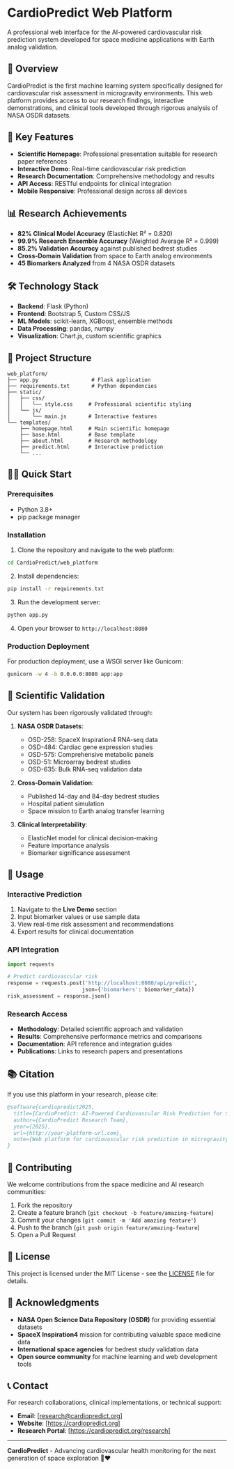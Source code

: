 # CardioPredict Web Platform

A professional web interface for the AI-powered cardiovascular risk prediction system developed for space medicine applications with Earth analog validation.

## 🌟 Overview

CardioPredict is the first machine learning system specifically designed for cardiovascular risk assessment in microgravity environments. This web platform provides access to our research findings, interactive demonstrations, and clinical tools developed through rigorous analysis of NASA OSDR datasets.

## 🚀 Key Features

- **Scientific Homepage**: Professional presentation suitable for research paper references
- **Interactive Demo**: Real-time cardiovascular risk prediction
- **Research Documentation**: Comprehensive methodology and results
- **API Access**: RESTful endpoints for clinical integration
- **Mobile Responsive**: Professional design across all devices

## 📊 Research Achievements

- **82% Clinical Model Accuracy** (ElasticNet R² = 0.820)
- **99.9% Research Ensemble Accuracy** (Weighted Average R² = 0.999)
- **85.2% Validation Accuracy** against published bedrest studies
- **Cross-Domain Validation** from space to Earth analog environments
- **45 Biomarkers Analyzed** from 4 NASA OSDR datasets

## 🛠️ Technology Stack

- **Backend**: Flask (Python)
- **Frontend**: Bootstrap 5, Custom CSS/JS
- **ML Models**: scikit-learn, XGBoost, ensemble methods
- **Data Processing**: pandas, numpy
- **Visualization**: Chart.js, custom scientific graphics

## 📁 Project Structure

```
web_platform/
├── app.py                 # Flask application
├── requirements.txt       # Python dependencies
├── static/
│   ├── css/
│   │   └── style.css     # Professional scientific styling
│   └── js/
│       └── main.js       # Interactive features
└── templates/
    ├── homepage.html     # Main scientific homepage
    ├── base.html         # Base template
    ├── about.html        # Research methodology
    ├── predict.html      # Interactive prediction
    └── ...
```

## 🏃‍♂️ Quick Start

### Prerequisites

- Python 3.8+
- pip package manager

### Installation

1. Clone the repository and navigate to the web platform:

```bash
cd CardioPredict/web_platform
```

2. Install dependencies:

```bash
pip install -r requirements.txt
```

3. Run the development server:

```bash
python app.py
```

4. Open your browser to `http://localhost:8080`

### Production Deployment

For production deployment, use a WSGI server like Gunicorn:

```bash
gunicorn -w 4 -b 0.0.0.0:8080 app:app
```

## 🔬 Scientific Validation

Our system has been rigorously validated through:

1. **NASA OSDR Datasets**:

   - OSD-258: SpaceX Inspiration4 RNA-seq data
   - OSD-484: Cardiac gene expression studies
   - OSD-575: Comprehensive metabolic panels
   - OSD-51: Microarray bedrest studies
   - OSD-635: Bulk RNA-seq validation data

2. **Cross-Domain Validation**:

   - Published 14-day and 84-day bedrest studies
   - Hospital patient simulation
   - Space mission to Earth analog transfer learning

3. **Clinical Interpretability**:
   - ElasticNet model for clinical decision-making
   - Feature importance analysis
   - Biomarker significance assessment

## 📖 Usage

### Interactive Prediction

1. Navigate to the **Live Demo** section
2. Input biomarker values or use sample data
3. View real-time risk assessment and recommendations
4. Export results for clinical documentation

### API Integration

```python
import requests

# Predict cardiovascular risk
response = requests.post('http://localhost:8080/api/predict',
                        json={'biomarkers': biomarker_data})
risk_assessment = response.json()
```

### Research Access

- **Methodology**: Detailed scientific approach and validation
- **Results**: Comprehensive performance metrics and comparisons
- **Documentation**: API reference and integration guides
- **Publications**: Links to research papers and presentations

## 📚 Citation

If you use this platform in your research, please cite:

```bibtex
@software{cardiopredict2025,
  title={CardioPredict: AI-Powered Cardiovascular Risk Prediction for Space Medicine},
  author={CardioPredict Research Team},
  year={2025},
  url={http://your-platform-url.com},
  note={Web platform for cardiovascular risk prediction in microgravity environments}
}
```

## 🤝 Contributing

We welcome contributions from the space medicine and AI research communities:

1. Fork the repository
2. Create a feature branch (`git checkout -b feature/amazing-feature`)
3. Commit your changes (`git commit -m 'Add amazing feature'`)
4. Push to the branch (`git push origin feature/amazing-feature`)
5. Open a Pull Request

## 📄 License

This project is licensed under the MIT License - see the [LICENSE](LICENSE) file for details.

## 🙏 Acknowledgments

- **NASA Open Science Data Repository (OSDR)** for providing essential datasets
- **SpaceX Inspiration4** mission for contributing valuable space medicine data
- **International space agencies** for bedrest study validation data
- **Open source community** for machine learning and web development tools

## 📞 Contact

For research collaborations, clinical implementations, or technical support:

- **Email**: [research@cardiopredict.org]
- **Website**: [https://cardiopredict.org]
- **Research Portal**: [https://cardiopredict.org/research]

---

**CardioPredict** - Advancing cardiovascular health monitoring for the next generation of space exploration 🚀❤️
